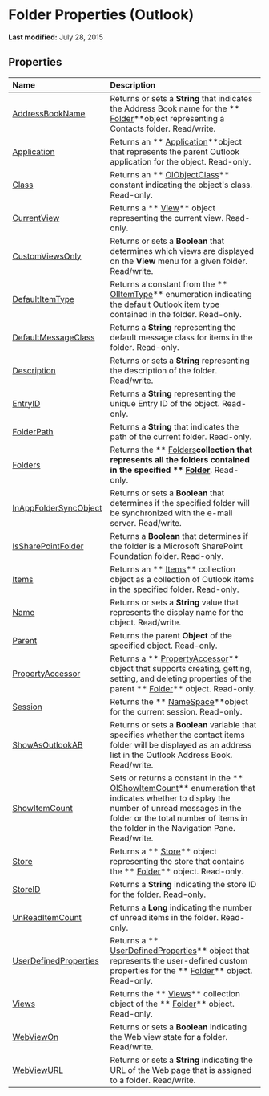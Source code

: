 
# Folder Properties (Outlook)

 **Last modified:** July 28, 2015


## Properties



|**Name**|**Description**|
|:-----|:-----|
| [AddressBookName](e80535e9-216f-03a6-36a1-3776b5862e96.md)|Returns or sets a  **String** that indicates the Address Book name for the ** [Folder](3cf6cda8-6d70-666e-2643-9d9c5b9cacfc.md)**object representing a Contacts folder. Read/write.|
| [Application](525cac55-6eb7-a7c5-8949-a17cf6e6bc33.md)|Returns an  ** [Application](797003e7-ecd1-eccb-eaaf-32d6ddde8348.md)**object that represents the parent Outlook application for the object. Read-only.|
| [Class](6ec62401-52b2-acb4-af3f-b160ea5e28fc.md)|Returns an  ** [OlObjectClass](33d724b3-df3c-2a7f-a80f-93b66d96f588.md)** constant indicating the object's class. Read-only.|
| [CurrentView](42af4345-60f1-10cd-66e5-517ca002284b.md)|Returns a  ** [View](41c8d149-9912-1685-4c8b-3c849cc6f1ed.md)** object representing the current view. Read-only.|
| [CustomViewsOnly](b94b60f3-acd8-a968-f333-cb6d4bae8683.md)|Returns or sets a  **Boolean** that determines which views are displayed on the **View** menu for a given folder. Read/write.|
| [DefaultItemType](5a08d9aa-6bb7-0917-6d46-cb27cd03dace.md)|Returns a constant from the  ** [OlItemType](d42959b8-6c91-4d9e-98db-7226780f9995.md)** enumeration indicating the default Outlook item type contained in the folder. Read-only.|
| [DefaultMessageClass](f8daf970-4ae1-6713-c7f8-4420d952b823.md)|Returns a  **String** representing the default message class for items in the folder. Read-only.|
| [Description](e8cddfad-b071-b641-268b-dc10cfed20f8.md)|Returns or sets a  **String** representing the description of the folder. Read/write.|
| [EntryID](338ade5a-b267-8bc2-35b7-221c071506aa.md)|Returns a  **String** representing the unique Entry ID of the object. Read-only.|
| [FolderPath](40a588fa-0962-bc01-f8ac-39f0bab2092c.md)|Returns a  **String** that indicates the path of the current folder. Read-only.|
| [Folders](41464c32-023e-9079-4f24-51586305325c.md)|Returns the  ** [Folders](0c814c3c-74fc-414c-982d-a0097fcb35c2.md)**collection that represents all the folders contained in the specified  ** [Folder](3cf6cda8-6d70-666e-2643-9d9c5b9cacfc.md)**. Read-only.|
| [InAppFolderSyncObject](d9e94fb7-add5-65d5-d2bc-e23bdfa11078.md)|Returns or sets a  **Boolean** that determines if the specified folder will be synchronized with the e-mail server. Read/write.|
| [IsSharePointFolder](fc2e2645-d6e0-0bc0-29a2-8cc17f456225.md)|Returns a  **Boolean** that determines if the folder is a Microsoft SharePoint Foundation folder. Read-only.|
| [Items](441820e7-5fe8-e5ef-83c0-9c87fd3dc9e3.md)|Returns an  ** [Items](3a99730b-e62a-5ca6-f6ec-911c95173242.md)** collection object as a collection of Outlook items in the specified folder. Read-only.|
| [Name](ec03a345-8c06-f234-e1e9-ecdc54495ed2.md)|Returns or sets a  **String** value that represents the display name for the object. Read/write.|
| [Parent](0671c1d3-c25e-b9c7-3c07-bd83c9f01ae4.md)|Returns the parent  **Object** of the specified object. Read-only.|
| [PropertyAccessor](8b6fb7a7-a87d-3df3-ae74-19447bc31a0e.md)|Returns a  ** [PropertyAccessor](2fc91e13-703c-3ec9-9066-ffee7144306c.md)** object that supports creating, getting, setting, and deleting properties of the parent ** [Folder](3cf6cda8-6d70-666e-2643-9d9c5b9cacfc.md)** object. Read-only.|
| [Session](b446d857-4f41-085f-7303-3e5050e33bba.md)|Returns the  ** [NameSpace](f0dcaa19-07f5-5d42-a3bf-2e42b7885644.md)**object for the current session. Read-only.|
| [ShowAsOutlookAB](bb74591b-a3ea-efbd-e7b2-f374f1974be8.md)|Returns or sets a  **Boolean** variable that specifies whether the contact items folder will be displayed as an address list in the Outlook Address Book. Read/write.|
| [ShowItemCount](3ce32c47-5f92-82ca-5ac3-b3d6f24e5f36.md)|Sets or returns a constant in the  ** [OlShowItemCount](22de3979-ceea-c6c8-b919-5c3ea3f3be73.md)** enumeration that indicates whether to display the number of unread messages in the folder or the total number of items in the folder in the Navigation Pane. Read/write.|
| [Store](347d3031-01cf-a248-4abc-f749feb811a4.md)|Returns a  ** [Store](1eb22fe9-8849-7476-5388-2515b48591b9.md)** object representing the store that contains the ** [Folder](3cf6cda8-6d70-666e-2643-9d9c5b9cacfc.md)** object. Read-only.|
| [StoreID](8b2657b7-0c69-d8ad-147b-482303ebd10f.md)|Returns a  **String** indicating the store ID for the folder. Read-only.|
| [UnReadItemCount](f669af8e-8d4a-613b-1d82-6a3be8dc67cd.md)|Returns a  **Long** indicating the number of unread items in the folder. Read-only.|
| [UserDefinedProperties](4293bcb8-855e-4c6d-9718-ba8c5862b3bd.md)|Returns a  ** [UserDefinedProperties](196e5d4c-22be-02d3-95e0-3ea7594c2e4b.md)** object that represents the user-defined custom properties for the ** [Folder](3cf6cda8-6d70-666e-2643-9d9c5b9cacfc.md)** object. Read-only.|
| [Views](24ef613a-9832-032c-4e68-1001a0385b11.md)|Returns the  ** [Views](5dd7edc2-12a2-f4c2-d158-8053d80e8dc9.md)** collection object of the ** [Folder](3cf6cda8-6d70-666e-2643-9d9c5b9cacfc.md)** object. Read-only.|
| [WebViewOn](9b483d0e-dea0-9b3e-8ce9-fc136857a428.md)|Returns or sets a  **Boolean** indicating the Web view state for a folder. Read/write.|
| [WebViewURL](6a7630c2-5c16-f63f-a435-987c7c1251b8.md)|Returns or sets a  **String** indicating the URL of the Web page that is assigned to a folder. Read/write.|
